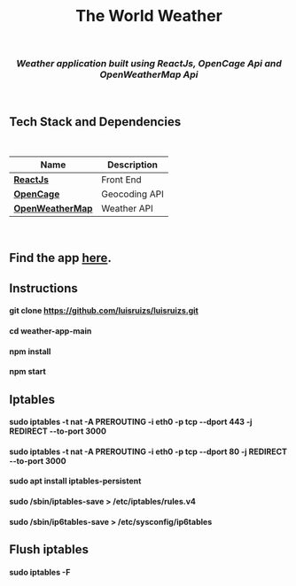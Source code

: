 <div align="center">
<br>


  
  # The World Weather
  
</div>

<div align="center">
<br>


### _Weather application built using ReactJs, OpenCage Api and OpenWeatherMap Api_

</div>

<br>

## Tech Stack and Dependencies

<br>

| <div align ="center">Name </div>                     | <div align = "center">Description</div> |
| ---------------------------------------------------- | --------------------------------------- |
| **[ReactJs](https://reactjs.org)**                   | Front End                               |
| **[OpenCage](https://opencagedata.com/)**            | Geocoding API                           |
| **[OpenWeatherMap](https://openweathermap.org/api)** | Weather API                             |

<br>

## Find the app [here](https://www.theworldweather.tk).

## Instructions
#### git clone https://github.com/luisruizs/luisruizs.git
#### cd weather-app-main
#### npm install
#### npm start
## Iptables
#### sudo iptables -t nat -A PREROUTING -i eth0 -p tcp --dport 443 -j REDIRECT --to-port 3000
#### sudo iptables -t nat -A PREROUTING -i eth0 -p tcp --dport 80 -j REDIRECT --to-port 3000
#### sudo apt install iptables-persistent
#### sudo /sbin/iptables-save > /etc/iptables/rules.v4
#### sudo /sbin/ip6tables-save > /etc/sysconfig/ip6tables
## Flush iptables
#### sudo iptables -F
<br>



